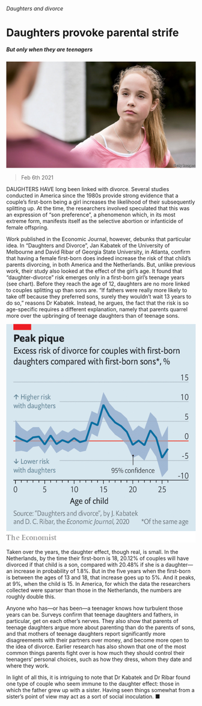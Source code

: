 ###### Daughters and divorce

# Daughters provoke parental strife 

##### But only when they are teenagers 

![image](images/20210206_stp501.jpg) 

> Feb 6th 2021 


DAUGHTERS HAVE long been linked with divorce. Several studies conducted in America since the 1980s provide strong evidence that a couple’s first-born being a girl increases the likelihood of their subsequently splitting up. At the time, the researchers involved speculated that this was an expression of “son preference”, a phenomenon which, in its most extreme form, manifests itself as the selective abortion or infanticide of female offspring.


Work published in the Economic Journal, however, debunks that particular idea. In “Daughters and Divorce”, Jan Kabatek of the University of Melbourne and David Ribar of Georgia State University, in Atlanta, confirm that having a female first-born does indeed increase the risk of that child’s parents divorcing, in both America and the Netherlands. But, unlike previous work, their study also looked at the effect of the girl’s age. It found that “daughter-divorce” risk emerges only in a first-born girl’s teenage years (see chart). Before they reach the age of 12, daughters are no more linked to couples splitting up than sons are. “If fathers were really more likely to take off because they preferred sons, surely they wouldn’t wait 13 years to do so,” reasons Dr Kabatek. Instead, he argues, the fact that the risk is so age-specific requires a different explanation, namely that parents quarrel more over the upbringing of teenage daughters than of teenage sons.

![image](images/20210206_STC622.png) 



Taken over the years, the daughter effect, though real, is small. In the Netherlands, by the time their first-born is 18, 20.12% of couples will have divorced if that child is a son, compared with 20.48% if she is a daughter—an increase in probability of 1.8%. But in the five years when the first-born is between the ages of 13 and 18, that increase goes up to 5%. And it peaks, at 9%, when the child is 15. In America, for which the data the researchers collected were sparser than those in the Netherlands, the numbers are roughly double this.


Anyone who has—or has been—a teenager knows how turbulent those years can be. Surveys confirm that teenage daughters and fathers, in particular, get on each other’s nerves. They also show that parents of teenage daughters argue more about parenting than do the parents of sons, and that mothers of teenage daughters report significantly more disagreements with their partners over money, and become more open to the idea of divorce. Earlier research has also shown that one of the most common things parents fight over is how much they should control their teenagers’ personal choices, such as how they dress, whom they date and where they work.


In light of all this, it is intriguing to note that Dr Kabatek and Dr Ribar found one type of couple who seem immune to the daughter effect: those in which the father grew up with a sister. Having seen things somewhat from a sister’s point of view may act as a sort of social inoculation. ■

